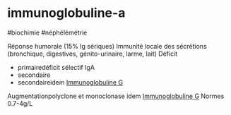 # immunoglobuline-a
#biochimie #néphélémétrie 


Réponse humorale (15% Ig sériques)
Immunité locale des sécrétions (bronchique, digestives, génito-urinaire, larme, lait)
Déficit 

- primairedéficit sélectif IgA 
- secondaire 
- secondaireidem [Immunoglobuline G](id:6653dbbb-6de9-4386-905d-c1e82b3b448e) 

Augmentationpolyclone et monoclonase idem [Immunoglobuline G](id:6653dbbb-6de9-4386-905d-c1e82b3b448e)
Normes 0.7-4g/L 


